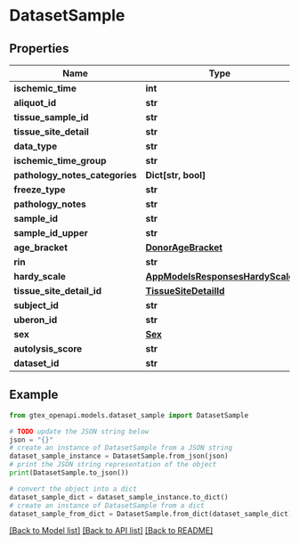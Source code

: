 # DatasetSample


## Properties

Name | Type | Description | Notes
------------ | ------------- | ------------- | -------------
**ischemic_time** | **int** |  | [optional] 
**aliquot_id** | **str** |  | 
**tissue_sample_id** | **str** |  | 
**tissue_site_detail** | **str** |  | 
**data_type** | **str** |  | [optional] 
**ischemic_time_group** | **str** |  | [optional] 
**pathology_notes_categories** | **Dict[str, bool]** |  | 
**freeze_type** | **str** |  | 
**pathology_notes** | **str** |  | [optional] 
**sample_id** | **str** |  | 
**sample_id_upper** | **str** |  | 
**age_bracket** | [**DonorAgeBracket**](DonorAgeBracket.md) |  | 
**rin** | **str** |  | [optional] 
**hardy_scale** | [**AppModelsResponsesHardyScale**](AppModelsResponsesHardyScale.md) |  | [optional] 
**tissue_site_detail_id** | [**TissueSiteDetailId**](TissueSiteDetailId.md) |  | 
**subject_id** | **str** |  | 
**uberon_id** | **str** |  | 
**sex** | [**Sex**](Sex.md) |  | 
**autolysis_score** | **str** |  | [optional] 
**dataset_id** | **str** |  | 

## Example

```python
from gtex_openapi.models.dataset_sample import DatasetSample

# TODO update the JSON string below
json = "{}"
# create an instance of DatasetSample from a JSON string
dataset_sample_instance = DatasetSample.from_json(json)
# print the JSON string representation of the object
print(DatasetSample.to_json())

# convert the object into a dict
dataset_sample_dict = dataset_sample_instance.to_dict()
# create an instance of DatasetSample from a dict
dataset_sample_from_dict = DatasetSample.from_dict(dataset_sample_dict)
```
[[Back to Model list]](../README.md#documentation-for-models) [[Back to API list]](../README.md#documentation-for-api-endpoints) [[Back to README]](../README.md)


